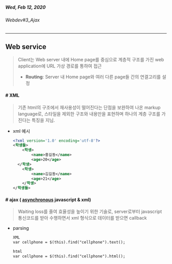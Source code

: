 ##### Wed, Feb 12, 2020

###### Webdev#3_Ajax

---



## Web service

> Client는 Web server 내에 Home page를 중심으로 계층적 구조를 가진 web application에 URL 가상 경로를 통하여 접근
>
> * **Routing**: Server 내 Home page와 여러 다른 page들 간의 연결고리를 설정





#### # XML

> 기존 html의 구조에서 재사용성이 떨어진다는 단점을 보완하여 나온 markup language로, 스타일을 제외한 구조와 내용만을 표현하며 하나의 계층 구조를 가진다는 특징을 지님.



- xml 예시

  ```xml
  <?xml version='1.0' encoding='utf-8'?>
  <학생들>
      <학생>
          <name>홍길동</name>
          <age>20</age>
  	</학생>
      <학생>
          <name>김길동</name>
          <age>21</age>
      </학생>
  </학생들>
  ```

  

#### # ajax ( <u>asynchronous</u> javascript & xml)

> Waiting loss를 줄여 효율성을 높이기 위한 기술로, server로부터 javascript 통신코드를 받아 수행하면서 xml 형식으로 데이터를 받으면 callback



- parsing

  ```html
  XML
  var cellphone = $(this).find("cellphone").text();
  
  html
  var cellphone = $(this).find("cellphone").html();
  ```

  



